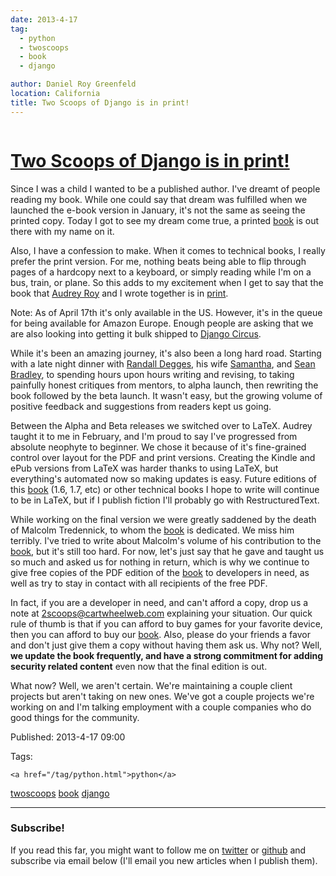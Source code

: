 ```yaml
---
date: 2013-4-17
tag: 
  - python
  - twoscoops
  - book
  - django

author: Daniel Roy Greenfeld
location: California
title: Two Scoops of Django is in print!
---
```

<div class="twelve wide column">

<h1 class="ui block header">
<div class="content">
<a href="/two-scoops-of-django-is-in-print.html">Two Scoops of Django is in print!</a>
</div>
</h1>
<p>Since I was a child I wanted to be a published author. I've dreamt of
people reading my book. While one could say that dream was fulfilled
when we launched the e-book version in January, it's not the same as
seeing the printed copy. Today I got to see my dream come true, a
printed
<a href="http://www.amazon.com/Two-Scoops-Django-Best-Practices/dp/1481879707/ref=sr_1_2?ie=UTF8&amp;qid=1366166104&amp;sr=8-2&amp;tag=ihpydanny-20" target="_blank">book</a>
is out there with my name on it.</p>
<p>Also, I have a confession to make. When it comes to technical books, I
really prefer the print version. For me, nothing beats being able to
flip through pages of a hardcopy next to a keyboard, or simply reading
while I'm on a bus, train, or plane. So this adds to my excitement when
I get to say that the book that <a href="http://audreymroy.com/" target="_blank">Audrey Roy</a> and
I wrote together is in
<a href="http://www.amazon.com/Two-Scoops-Django-Best-Practices/dp/1481879707/ref=sr_1_2?ie=UTF8&amp;qid=1366166104&amp;sr=8-2&amp;tag=ihpydanny-20" target="_blank">print</a>.</p>
<p>Note: As of April 17th it's only available in the US. However, it's in
the queue for being available for Amazon Europe. Enough people are
asking that we are also looking into getting it bulk shipped to <a href="http://djangocircus.com/" target="_blank">Django
Circus</a>.</p>
<p>While it's been an amazing journey, it's also been a long hard road.
Starting with a late night dinner with <a href="http://rdegges.com" target="_blank">Randall
Degges</a>, his wife
<a href="http://hardlyfunny.com" target="_blank">Samantha</a>, and <a href="https://bravoflix.com/" target="_blank">Sean
Bradley</a>, to spending hours upon hours writing
and revising, to taking painfully honest critiques from mentors, to
alpha launch, then rewriting the book followed by the beta launch. It
wasn't easy, but the growing volume of positive feedback and
suggestions from readers kept us going.</p>
<p>Between the Alpha and Beta releases we switched over to LaTeX. Audrey
taught it to me in February, and I'm proud to say I've progressed from
absolute neophyte to beginner. We chose it because of it's fine-grained
control over layout for the PDF and print versions. Creating the Kindle
and ePub versions from LaTeX was harder thanks to using LaTeX, but
everything's automated now so making updates is easy. Future editions
of this
<a href="http://www.amazon.com/Two-Scoops-Django-Best-Practices/dp/1481879707/ref=sr_1_2?ie=UTF8&amp;qid=1366166104&amp;sr=8-2&amp;tag=ihpydanny-20" target="_blank">book</a>
(1.6, 1.7, etc) or other technical books I hope to write will continue
to be in LaTeX, but if I publish fiction I'll probably go with
RestructuredText.</p>
<p>While working on the final version we were greatly saddened by the death
of Malcolm Tredennick, to whom the
<a href="http://www.amazon.com/Two-Scoops-Django-Best-Practices/dp/1481879707/ref=sr_1_2?ie=UTF8&amp;qid=1366166104&amp;sr=8-2&amp;tag=ihpydanny-20" target="_blank">book</a>
is dedicated. We miss him terribly. I've tried to write about
Malcolm's volume of his contribution to the
<a href="http://www.amazon.com/Two-Scoops-Django-Best-Practices/dp/1481879707/ref=sr_1_2?ie=UTF8&amp;qid=1366166104&amp;sr=8-2&amp;tag=ihpydanny-20" target="_blank">book</a>,
but it's still too hard. For now, let's just say that he gave and
taught us so much and asked us for nothing in return, which is why we
continue to give free copies of the PDF edition of the
<a href="http://www.amazon.com/Two-Scoops-Django-Best-Practices/dp/1481879707/ref=sr_1_2?ie=UTF8&amp;qid=1366166104&amp;sr=8-2&amp;tag=ihpydanny-20" target="_blank">book</a>
to developers in need, as well as try to stay in contact with all
recipients of the free PDF.</p>
<p>In fact, if you are a developer in need, and can't afford a copy, drop
us a note at <a href="mailto:2scoops@cartwheelweb.com" target="_blank">2scoops@cartwheelweb.com</a> explaining your situation. Our
quick rule of thumb is that if you can afford to buy games for your
favorite device, then you can afford to buy our
<a href="http://www.amazon.com/Two-Scoops-Django-Best-Practices/dp/1481879707/ref=sr_1_2?ie=UTF8&amp;qid=1366166104&amp;sr=8-2&amp;tag=ihpydanny-20" target="_blank">book</a>.
Also, please do your friends a favor and don't just give them a copy
without having them ask us. Why not? Well, <strong>we update the book
frequently, and have a strong commitment for adding security related
content</strong> even now that the final edition is out.</p>
<p>What now? Well, we aren't certain. We're maintaining a couple client
projects but aren't taking on new ones. We've got a couple projects
we're working on and I'm talking employment with a couple companies
who do good things for the community.</p>
<p>Published: 2013-4-17 09:00</p>
<p>Tags:
  
    <a href="/tag/python.html">python</a>
<a href="/tag/twoscoops.html">twoscoops</a>
<a href="/tag/book.html">book</a>
<a href="/tag/django.html">django</a>
</p>
<hr/>
<h3 class="ui header">Subscribe!</h3>
<p>If you read this far, you might want to follow me on <a href="https://twitter.com/pydanny">twitter</a> or <a href="https://github.com/pydanny">github</a> and subscribe via email below (I'll email you new articles when I publish them).</p>
<!-- Begin MailChimp Signup Form -->
</div>